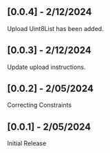 ## [0.0.4] - 2/12/2024

Upload Uint8List has been added.

## [0.0.3] - 2/12/2024

Update upload instructions.

## [0.0.2] - 2/05/2024

Correcting Constraints 

## [0.0.1] - 2/05/2024

Initial Release